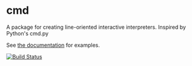 cmd
===

A package for creating line-oriented interactive interpreters. Inspired by Python's cmd.py

See [the documentation](http://godoc.org/github.com/kisielk/cmd) for examples.

[![Build Status](https://drone.io/github.com/kisielk/cmd/status.png)](https://drone.io/github.com/kisielk/cmd/latest)
